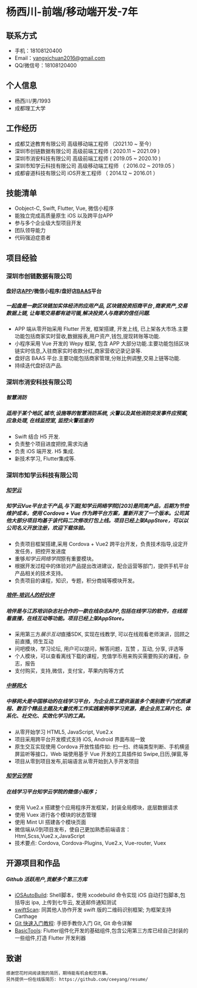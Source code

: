 # 杨西川-前端/移动端开发-7年

## 联系方式
+ 手机：18108120400
+ Email：yangxichuan2016@gmail.com
+ QQ/微信号：18108120400

## 个人信息
+ 杨西川/男/1993
+ 成都理工大学

## 工作经历
+ 成都艾途教育有限公司     高级移动端工程师  （2021.10 ~ 至今）  
+ 深圳市创链数据有限公司     高级前端工程师  ( 2020.11 ~ 2021.09 )
+ 深圳市消安科技有限公司     高级前端工程师  ( 2019.05 ~ 2020.10 )  
+ 深圳市知学云科技有限公司     高级移动端工程师 （ 2016.02 ~ 2019.05 ）
+ 成都睿道科技有限公司     iOS开发工程师 （ 2014.12 ~ 2016.01 ）　

## 技能清单
- Oobject-C, Swift, Flutter, Vue, 微信小程序
- 能独立完成高质量原生 iOS 以及跨平台APP
- 参与多个企业级大型项目开发
- 团队领导能力
- 代码强迫症患者

## 项目经验

### 深圳市创链数据有限公司
#### 盘好店[APP][400]/微信小程序/盘好店[BAAS][401]平台
##### 一起盘是一款区块链加实体经济的应用产品, 区块链投资招商平台 ,商家资产,交易数据上链, 让每笔交易都有迹可循,解决投资人与商家的信任问题.
+ APP 端从零开始采用 Flutter 开发, 框架搭建, 开发上线, 已上架各大市场.主要功能包括商家实时营收,数据报表,用户资产,钱包,提现转账等功能.
+ 小程序采用 Vue 开发的 Wepy 框架, 包含 APP 大部分功能.主要功能包括区块链实时信息,入驻商家实时收款分红,商家营收记录记录等.
+ 盘好店 BAAS 平台.主要功能包括商家管理,分账比例调整,交易上链等功能.
+ 持续迭代盘好店产品.

### 深圳市消安科技有限公司
##### 智慧消防
##### 适用于某个地区,城市,设施等的智慧消防系统, 火警以及其他消防突发事件应预案, 应急处理, 在线监控室, 监控火警巡查的
+ Swift 结合 H5 开发.
+ 负责整个项目进度把控,需求沟通
+ 负责 iOS 端开发. H5 集成.
+ 新技术学习, Flutter集成等.

###  深圳市知学云科技有限公司
##### [知学云][205]
##### 知学云Vue平台主干产品,与下面[知学云网络学院][203]是同类产品，后期为节俭维护成本，使用 Cordova + Vue 作为跨平台方案，重新开发了一个版本。公司其他大部分项目均基于该代码二次修改打包上线。项目已经上架AppStore，可以以公司名义开放注册，欢迎下载体验。
+ 负责项目框架搭建,采用 Cordova + Vue2 跨平台开发，负责技术指导,设定开发任务，把控开发进度
+ 重够*知学云网络学院*原有重要模块。
+ 根据开发过程中的体验对产品提出改进建议，配合运营等部门，提供手机平台产品相关的技术支持。
+ 负责项目的课程，知识，专题，积分商城等模块开发。

#####  [培伴-培训人的好伙伴][206]
##### 培伴是与江苏培训杂志社合作的一款在线杂志APP,包括在线学习的软件，在线观看直播，在线互动等功能。项目已经上架AppStore。
+ 采用第三方*展示互动*直播SDK, 实现在线教学, 可以在线观看老师演讲，回顾之前直播, 师生互动
+ 问吧模块，学习论坛, 用户可以提问，解答问题，互赞 ，互动, 分享, 评选等
+ 个人模块，可以查看离线下载的课程，充值学币用来购买需要购买的课程，杂志，报告
+ 支付购买，支持,微信，支付宝，苹果内购等方式

##### [中移网大][201]
##### 中移网大是中国移动的在线学习平台，为企业员工提供涵盖多个类别数千门优质课程、数百个精品主题及大量优秀工作实践案例等学习资源，是企业员工碎片化、体系化、社交化、实效化学习的工具。
+ 从零开始学习 HTML5, JavaScript, Vue2.x
+ 项目采用跨平台开发模式支持 iOS, Android 界面布局一致
+ 原生交互实现使用 Cordova 开放性插件如: 扫一扫、终端类型判断、手机横竖屏监听等接口，Web 端使用基于 Vue 开发的工具插件如 Swipe,日历,弹窗,等
+ 项目从零到项目发布,前端语言从零开始到入手开发项目

##### [知学云学院][200]
##### 在线学习平台知学云学院的微信小程序；</br>
+ 使用 Vue2.x 搭建整个应用程序开发框架，封装全局模块，底层数据请求
+ 使用 Vuex 进行各个模块的状态管理
+ 使用 Mint UI 搭建各个模块页面
+ 微信端从0到项目发布，使自己更加熟悉前端语言：Html,Scss,Vue2.x,JavaScript
+ 技术要点: Cordova, Cordova-Plugins, Vue2.x, Vue-router, Vuex

## 开源项目和作品
##### Github 活跃用户,贡献多个第三方库
- [iOSAutoBuild][000]: Shell脚本，使用 xcodebuild 命令实现 iOS 自动打包脚本,包括导出 ipa, 上传到七牛云, 发送邮件通知测试
- [swiftScan][001]: 同其他人协作开发 swift 版的二维码识别框架; 为框架支持 Carthage
- [Git 快速入门教程][100]: 手把手教你入门 Git, Git 命令详解
- [BasicTools][002]: Flutter组件化开发的基础组件,包含公用第三方库已经自己封装的一些组件,打造 Flutter 开发利器


## 致谢
    感谢您花时间阅读我的简历，期待能有机会和您共事。
    另外提供一份在线版简历: https://github.com/ceeyang/resume/



[400]:https://pisa.innochain.tech/appDownload/
[401]:https://pisa.innochain.tech/baas

[300]:http://h5.bo2.space/#/login
[301]:http://h5.lovc.one

[200]:https://demo.zhixueyun.com/wechat/#/
[201]:https://itunes.apple.com/cn/app/%E4%B8%AD%E7%A7%BB%E7%BD%91%E5%A4%A7/id1313669861?mt=8
[202]:https://itunes.apple.com/cn/app/pei-ban-pei-xun-ren-hao-huo/id1072624547?l=en&mt=8
[204]:https://www.pgyer.com/msvodx
[205]:https://apps.apple.com/cn/app/id1544933924
[206]:https://itunes.apple.com/cn/app/pei-ban-pei-xun-ren-hao-huo/id1072624547?l=en&mt=8


[000]:https://github.com/ceeyang/iOSAutoBuild
[001]:https://github.com/ceeyang/swiftScan
[002]:https://github.com/ceeyang/BasicTool
[003]:https://ceeyang.com/Resume/

[100]:http://ceeyang.com/blog/2017/06/25/Git-%E5%BF%AB%E9%80%9F%E5%85%A5%E9%97%A8%E6%95%99%E7%A8%8B/
[101]:http://ceeyang.com/blog/2017/01/05/App-Hotfix(%E7%83%AD%E4%BF%AE%E5%A4%8D)%E8%AF%A6%E8%A7%A3/

